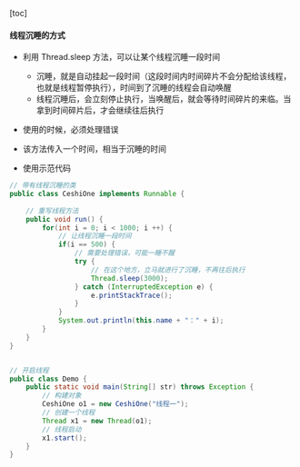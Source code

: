 <script src='/笔记/see/index.js'></script>
[toc]

#### 线程沉睡的方式
- 利用 Thread.sleep 方法，可以让某个线程沉睡一段时间
  - 沉睡，就是自动挂起一段时间（这段时间内时间碎片不会分配给该线程，也就是线程暂停执行），时间到了沉睡的线程会自动唤醒
  - 线程沉睡后，会立刻停止执行，当唤醒后，就会等待时间碎片的来临。当拿到时间碎片后，才会继续往后执行
- 使用的时候，必须处理错误
- 该方法传入一个时间，相当于沉睡的时间


- 使用示范代码
```java
// 带有线程沉睡的类
public class CeshiOne implements Runnable {
    
    // 重写线程方法
    public void run() {
        for(int i = 0; i < 1000; i ++) {
            // 让线程沉睡一段时间
            if(i == 500) {
                // 需要处理错误，可能一睡不醒
                try {
                    // 在这个地方，立马就进行了沉睡，不再往后执行
                    Thread.sleep(3000);
                } catch (InterruptedException e) {
                    e.printStackTrace();
                }
            }
            System.out.println(this.name + "：" + i);
        }
    }
}


// 开启线程
public class Demo {
    public static void main(String[] str) throws Exception {
        // 构建对象
        CeshiOne o1 = new CeshiOne("线程一");
        // 创建一个线程
        Thread x1 = new Thread(o1);
        // 线程启动
        x1.start();
    }
}
```
